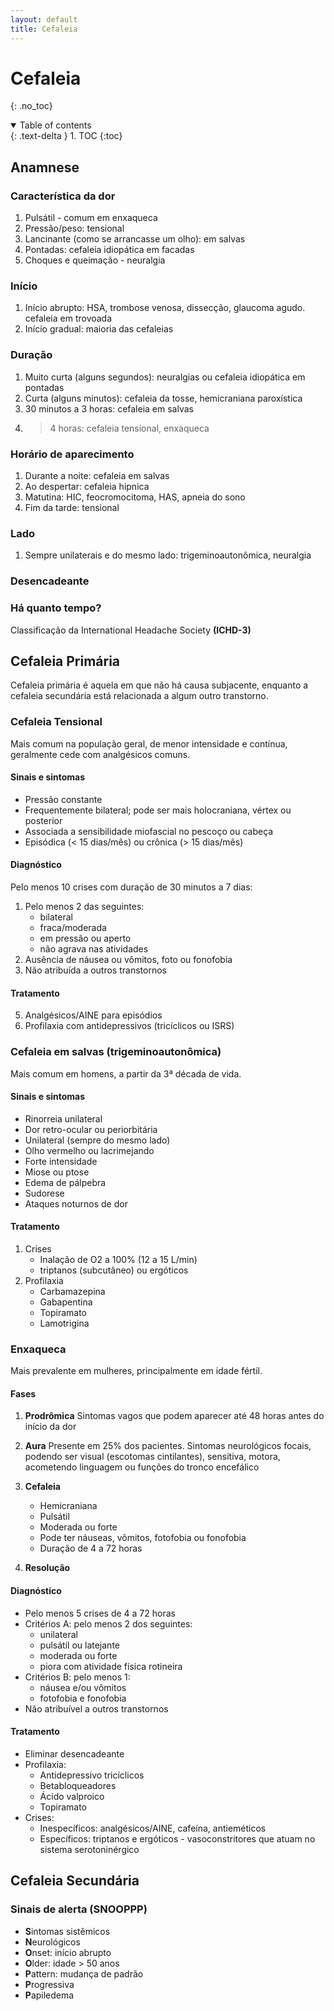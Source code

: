 ```yaml
---
layout: default
title: Cefaleia
---
```

# Cefaleia
{: .no_toc}

<details open markdown="block">
  <summary>
    Table of contents
  </summary>
  {: .text-delta }
1. TOC
{:toc}
</details>


## Anamnese

### Característica da dor
 1. Pulsátil - comum em enxaqueca
 2. Pressão/peso: tensional
 3. Lancinante (como se arrancasse um olho): em salvas
 4. Pontadas: cefaleia idiopática em facadas
 5. Choques e queimação - neuralgia
### Início
1. Início abrupto: HSA, trombose venosa, dissecção, glaucoma agudo. cefaleia em trovoada
2. Início gradual: maioria das cefaleias
### Duração
1. Muito curta (alguns segundos): neuralgias ou cefaleia idiopática em pontadas
2. Curta (alguns minutos): cefaleia da tosse, hemicraniana paroxística
3. 30 minutos a 3 horas: cefaleia em salvas
4. > 4 horas: cefaleia tensional, enxaqueca
### Horário de aparecimento
1. Durante a noite: cefaleia em salvas
2. Ao despertar: cefaleia hipnica
3. Matutina: HIC, feocromocitoma, HAS, apneia do sono
4. Fim da tarde: tensional
### Lado 
1. Sempre unilaterais e do mesmo lado: trigeminoautonômica, neuralgia
### Desencadeante
### Há quanto tempo?

Classificação da International Headache Society **(ICHD-3)**

## Cefaleia Primária
Cefaleia primária é aquela em que não há causa subjacente, enquanto a cefaleia secundária está relacionada a algum outro transtorno. 
### Cefaleia Tensional
Mais comum na população geral, de menor intensidade e contínua, geralmente cede com analgésicos comuns.
#### Sinais e sintomas
 - Pressão constante
 - Frequentemente bilateral; pode ser mais holocraniana, vértex ou posterior
 - Associada a sensibilidade miofascial no pescoço ou cabeça
 - Episódica (< 15 dias/mês) ou crônica (> 15 dias/mês)

#### Diagnóstico
Pelo menos 10 crises com duração de 30 minutos a 7 dias:
 1. Pelo menos 2 das seguintes:
	 - bilateral
	 - fraca/moderada
	 - em pressão ou aperto
	 - não agrava nas atividades
 2. Ausência de náusea ou vômitos, foto ou fonofobia
 3. Não atribuída a outros transtornos

#### Tratamento
 5. Analgésicos/AINE para episódios
 6. Profilaxia com antidepressivos (tricíclicos ou ISRS)

### Cefaleia em salvas (trigeminoautonômica)
Mais comum em homens, a partir da 3ª década de vida. 
#### Sinais e sintomas
- Rinorreia unilateral
- Dor retro-ocular ou periorbitária
- Unilateral (sempre do mesmo lado)
- Olho vermelho ou lacrimejando
- Forte intensidade
- Miose ou ptose
- Edema de pálpebra 
- Sudorese
- Ataques noturnos de dor

#### Tratamento
1. Crises
	- Inalação de O2 a 100% (12 a 15 L/min)
	- triptanos (subcutâneo) ou ergóticos
2. Profilaxia
	- Carbamazepina
	- Gabapentina
	- Topiramato
	- Lamotrigina

### Enxaqueca
Mais prevalente em mulheres, principalmente em idade fértil. 
#### Fases
1. **Prodrômica**
	Sintomas vagos que podem aparecer até 48 horas antes do início da dor	
2.  **Aura**
Presente em 25% dos pacientes. Sintomas neurológicos focais, podendo ser visual (escotomas cintilantes), sensitiva, motora, acometendo linguagem ou funções do tronco encefálico  
3. **Cefaleia**
	- Hemicraniana
	- Pulsátil
	- Moderada ou forte
	- Pode ter náuseas, vômitos, fotofobia ou fonofobia
	- Duração de 4 a 72 horas

4. **Resolução**

#### Diagnóstico
- Pelo menos 5 crises de 4 a 72 horas
- Critérios A: pelo menos 2 dos seguintes:
	- unilateral
	- pulsátil ou latejante
	- moderada ou forte
	- piora com atividade física rotineira
- Critérios B: pelo menos 1:
	- náusea e/ou vômitos
	- fotofobia e fonofobia
- Não atribuível a outros transtornos

#### Tratamento 
- Eliminar desencadeante
- Profilaxia:
	- Antidepressivo tricíclicos
	- Betabloqueadores
	- Ácido valproico
	- Topiramato
- Crises:
	- Inespecíficos: analgésicos/AINE, cafeína, antieméticos
	- Específicos: triptanos e ergóticos - vasoconstritores que atuam no sistema serotoninérgico


## Cefaleia Secundária

### Sinais de alerta (SNOOPPP)
- **S**intomas sistêmicos
- **N**eurológicos
- **O**nset: início abrupto
- **O**lder: idade > 50 anos
- **P**attern: mudança de padrão
- **P**rogressiva
- **P**apiledema

<!--stackedit_data:
eyJoaXN0b3J5IjpbMjAyMzA3MjczNSwtMjEzMzQ2NzE3OSwyMj
QzMjk3MzRdfQ==
-->